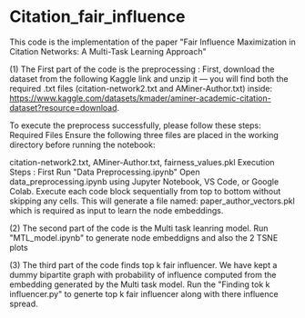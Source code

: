 # Citation_fair_influence

This code is the implementation of the paper "Fair Influence Maximization in Citation Networks: A Multi-Task Learning Approach"

(1) The First part of the code is the preprocessing : First, download the dataset from the following Kaggle link and unzip it — you will find both the required .txt files (citation-network2.txt and AMiner-Author.txt) inside: https://www.kaggle.com/datasets/kmader/aminer-academic-citation-dataset?resource=download.

To execute the preprocess successfully, please follow these steps:  Required Files Ensure the following three files are placed in the working directory before running the notebook:

citation-network2.txt, AMiner-Author.txt, fairness_values.pkl
Execution Steps : First Run "Data Preprocessing.ipynb" Open data_preprocessing.ipynb using Jupyter Notebook, VS Code, or Google Colab.
Execute each code block sequentially from top to bottom without skipping any cells.
This will generate a file named: paper_author_vectors.pkl which is required as input to learn the node embeddings.

(2) The second part of the code is the Multi task leanring model. 
Run "MTL_model.ipynb" to generate node embeddigns and also the 2 TSNE plots

(3) The third part of the code finds top k fair influencer. We have kept a dummy bipartite graph with probability of influence computed from the embedding generated by the Multi task model. 
Run the "Finding tok k influencer.py" to generte top k fair influencer along with there influence spread.
